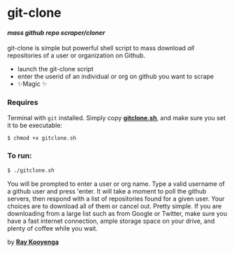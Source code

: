 # git-clone
#### _mass github repo scraper/cloner_

git-clone is simple but powerful shell script to mass download *all* repositories of a user or organization on Github.

- launch the git-clone script
- enter the userid of an individual or org on github you want to scrape 
- ✨Magic ✨

### Requires

Terminal with ``git`` installed. Simply copy  [**gitclone.sh**](https://github.com/rkooyenga/git-clone/blob/main/gitclone.sh), and make sure you set it to be executable: 
```sh
$ chmod +x gitclone.sh
```

### To run:
```sh
$ ./gitclone.sh
```

You will be prompted to enter a user or org name. Type a valid username of a github user and press 'enter. It will take a moment to poll the github servers, then respond with a list of repositories found for a given user. Your choices are to download all of them or cancel out. Pretty simple. If you are downloading from a large list such as from Google or Twitter, make sure you have a fast internet connection, ample storage space on your drive, and plenty of coffee while you wait. 



 by [**Ray Kooyenga**](https://github.com/rkooyenga)
